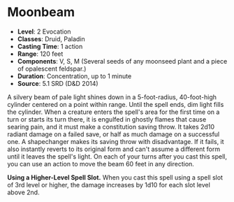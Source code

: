# Moonbeam

- **Level**: 2 Evocation
- **Classes**: Druid, Paladin
- **Casting Time**: 1 action
- **Range**: 120 feet
- **Components**: V, S, M (Several seeds of any moonseed plant and a piece of opalescent feldspar.)
- **Duration**: Concentration, up to 1 minute
- **Source**: 5.1 SRD (D&D 2014)

A silvery beam of pale light shines down in a 5-foot-radius, 40-foot-high cylinder centered on a point within range. Until the spell ends, dim light fills the cylinder. When a creature enters the spell's area for the first time on a turn or starts its turn there, it is engulfed in ghostly flames that cause searing pain, and it must make a constitution saving throw. It takes 2d10 radiant damage on a failed save, or half as much damage on a successful one. A shapechanger makes its saving throw with disadvantage. If it fails, it also instantly reverts to its original form and can't assume a different form until it leaves the spell's light. On each of your turns after you cast this spell, you can use an action to move the beam 60 feet in any direction.

**Using a Higher-Level Spell Slot.** When you cast this spell using a spell slot of 3rd level or higher, the damage increases by 1d10 for each slot level above 2nd.
